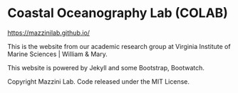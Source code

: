 # Coastal Oceanography Lab (COLAB)

 https://mazzinilab.github.io/ 
 
 This is the website from our academic research group at Virginia Institute of Marine Sciences | William & Mary.

This website is powered by Jekyll and some Bootstrap, Bootwatch.

Copyright Mazzini Lab. Code released under the MIT License.
